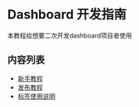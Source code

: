 # Dashboard 开发指南

本教程给想要二次开发dashboard项目者使用

## 内容列表
* [新手教程](getting-started.md)
* [发布教程](release.md)
* [标签使用说明](labels.md)
